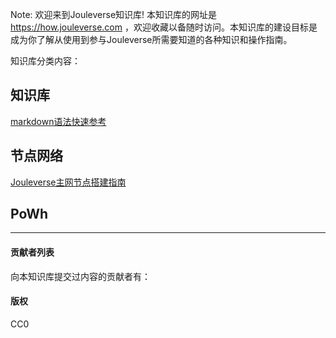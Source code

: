 Note: 欢迎来到Jouleverse知识库! 本知识库的网址是 https://how.jouleverse.com ，欢迎收藏以备随时访问。本知识库的建设目标是成为你了解从使用到参与Jouleverse所需要知道的各种知识和操作指南。

知识库分类内容：

## 知识库

[markdown语法快速参考](how/quickstart.md)

## 节点网络

[Jouleverse主网节点搭建指南](network/mainnet-setup-guide.md)

## PoWh


---

#### 贡献者列表

向本知识库提交过内容的贡献者有：

#### 版权

CC0
